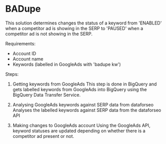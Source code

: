 # BADupe

This solution determines changes the status of a keyword from 'ENABLED' when a competitor ad is showing in the SERP to 'PAUSED' when a competitor ad is not showing in the SERP.

Requirements: 
- Account ID
- Account name
- Keywords (labelled in GoogleAds with 'badupe kw')

Steps: 
1. Getting keywords from GoogleAds
This step is done in BigQuery and gets labelled keywords from GoogleAds into BigQuery using the BigQuery Data Transfer Service. 

2. Analysing GoogleAds keywords against SERP data from dataforseo
Analyses the labelled keywords against SERP data from the dataforseo API 

3. Making changes to GoogleAds account
Using the GoogleAds API, keyword statuses are updated depending on whether there is a competitor ad present or not. 